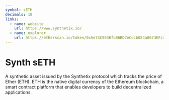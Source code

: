 ```yaml
---
symbol: sETH
decimals: 18
links:
  - name: website
    url: https://www.synthetix.io/
  - name: explorer
    url: https://etherscan.io/token/0x5e74C9036fb86BD7eCdcb084a0673EFc32eA31cb
---
```


# Synth sETH

A synthetic asset issued by the Synthetix protocol which tracks the price of Ether (ETH). ETH is the native digital currency of the Ethereum blockchain, a smart contract platform that enables developers to build decentralized applications.
